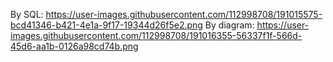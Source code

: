 By SQL: https://user-images.githubusercontent.com/112998708/191015575-bcd41346-b421-4e1a-9f17-19344d26f5e2.png
By diagram: https://user-images.githubusercontent.com/112998708/191016355-56337f1f-566d-45d6-aa1b-0126a98cd74b.png
